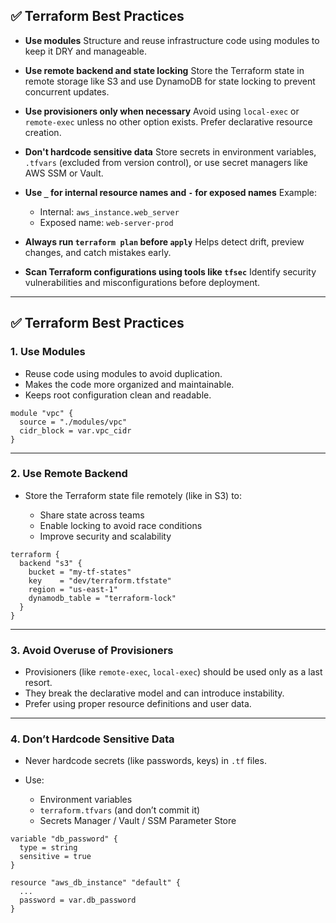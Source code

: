 ## ✅ Terraform Best Practices

* **Use modules**
  Structure and reuse infrastructure code using modules to keep it DRY and manageable.

* **Use remote backend and state locking**
  Store the Terraform state in remote storage like S3 and use DynamoDB for state locking to prevent concurrent updates.

* **Use provisioners only when necessary**
  Avoid using `local-exec` or `remote-exec` unless no other option exists. Prefer declarative resource creation.

* **Don't hardcode sensitive data**
  Store secrets in environment variables, `.tfvars` (excluded from version control), or use secret managers like AWS SSM or Vault.

* **Use `_` for internal resource names and `-` for exposed names**
  Example:

  * Internal: `aws_instance.web_server`
  * Exposed name: `web-server-prod`

* **Always run `terraform plan` before `apply`**
  Helps detect drift, preview changes, and catch mistakes early.

* **Scan Terraform configurations using tools like `tfsec`**
  Identify security vulnerabilities and misconfigurations before deployment.

---

## ✅ Terraform Best Practices

### 1. **Use Modules**

* Reuse code using modules to avoid duplication.
* Makes the code more organized and maintainable.
* Keeps root configuration clean and readable.

```hcl
module "vpc" {
  source = "./modules/vpc"
  cidr_block = var.vpc_cidr
}
```

---

### 2. **Use Remote Backend**

* Store the Terraform state file remotely (like in S3) to:

  * Share state across teams
  * Enable locking to avoid race conditions
  * Improve security and scalability

```hcl
terraform {
  backend "s3" {
    bucket = "my-tf-states"
    key    = "dev/terraform.tfstate"
    region = "us-east-1"
    dynamodb_table = "terraform-lock"
  }
}
```

---

### 3. **Avoid Overuse of Provisioners**

* Provisioners (like `remote-exec`, `local-exec`) should be used only as a last resort.
* They break the declarative model and can introduce instability.
* Prefer using proper resource definitions and user data.

---

### 4. **Don’t Hardcode Sensitive Data**

* Never hardcode secrets (like passwords, keys) in `.tf` files.
* Use:

  * Environment variables
  * `terraform.tfvars` (and don’t commit it)
  * Secrets Manager / Vault / SSM Parameter Store

```hcl
variable "db_password" {
  type = string
  sensitive = true
}

resource "aws_db_instance" "default" {
  ...
  password = var.db_password
}
```

